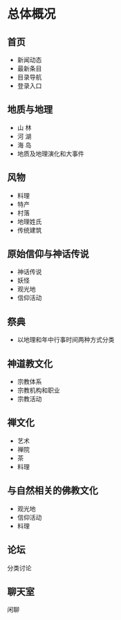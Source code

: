# 总体概况



## 首页
* 新闻动态
* 最新条目
* 目录导航
* 登录入口



## 地质与地理
* 山 林
* 河 湖
* 海 岛
* 地质及地理演化和大事件



## 风物
* 料理
* 特产
* 村落
* 地理姓氏
* 传统建筑



## 原始信仰与神话传说
* 神话传说
* 妖怪
* 观光地
* 信仰活动



## 祭典
* 以地理和年中行事时间两种方式分类



## 神道教文化
* 宗教体系
* 宗教机构和职业
* 宗教活动



## 禅文化
* 艺术
* 禅院
* 茶
* 料理



## 与自然相关的佛教文化
* 观光地
* 信仰活动
* 料理



## 论坛
分类讨论



## 聊天室
闲聊

